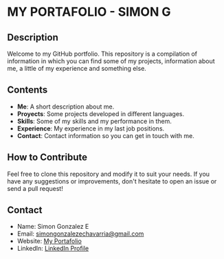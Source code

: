 # MY PORTAFOLIO - SIMON G

## Description
Welcome to my GitHub portfolio. This repository is a compilation of information in which you can find some of my projects, information about me, a little of my experience and something else.

## Contents
- **Me**: A short description about me.
- **Proyects**: Some projects developed in different languages.
- **Skills**: Some of my skills and my performance in them.
- **Experience**: My experience in my last job positions.
- **Contact**: Contact information so you can get in touch with me.

## How to Contribute
Feel free to clone this repository and modify it to suit your needs. If you have any suggestions or improvements, don't hesitate to open an issue or send a pull request!

## Contact
- Name: Simon Gonzalez E
- Email: simongonzalezechavarria@gmail.com
- Website: [My Portafolio](https://portafolio-react-sand.vercel.app/)
- LinkedIn: [LinkedIn Profile](https://www.linkedin.com/in/simon-gonzalez-e/)
